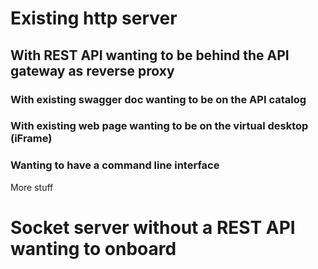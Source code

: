 # Existing http server

## With REST API wanting to be behind the API gateway as reverse proxy
 
### With existing swagger doc wanting to be on the API catalog 

### With existing web page wanting to be on the virtual desktop (iFrame)

### Wanting to have a command line interface

More stuff

# Socket server without a REST API wanting to onboard 

